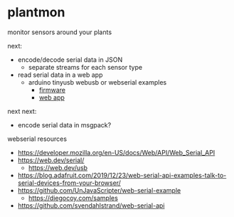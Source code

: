 # plantmon
monitor sensors around your plants

next:
* encode/decode serial data in JSON
  * separate streams for each sensor type
* read serial data in a web app
  * arduino tinyusb webusb or webserial examples
    * [firmware](https://github.com/adafruit/Adafruit_TinyUSB_Arduino/blob/master/examples/WebUSB/webusb_serial/webusb_serial.ino)
    * [web app](https://github.com/adafruit/Adafruit_TinyUSB_Arduino/tree/master/docs/examples/webusb-serial)

next next:
* encode serial data in msgpack?

webserial resources
* https://developer.mozilla.org/en-US/docs/Web/API/Web_Serial_API
* https://web.dev/serial/
  * https://web.dev/usb
* https://blog.adafruit.com/2019/12/23/web-serial-api-examples-talk-to-serial-devices-from-your-browser/
* https://github.com/UnJavaScripter/web-serial-example
  * https://diegocoy.com/samples
* https://github.com/svendahlstrand/web-serial-api
